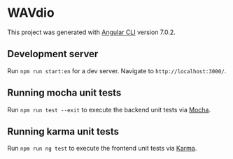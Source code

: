 # WAVdio

This project was generated with [Angular CLI](https://github.com/angular/angular-cli) version 7.0.2.

## Development server

Run `npm run start:en` for a dev server. Navigate to `http://localhost:3000/`.

## Running mocha unit tests

Run `npm run test --exit` to execute the backend unit tests via [Mocha](https://mochajs.org/api/mocha.runner).

## Running karma unit tests

Run `npm run ng test` to execute the frontend unit tests via [Karma](https://karma-runner.github.io).
